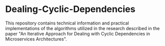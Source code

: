 # Dealing-Cyclic-Dependencies
This repository contains technical information and practical implementations of the algorithms utilized in the research described in the paper "An Iterative Approach for Dealing with Cyclic Dependencies in Microservices Architectures".

